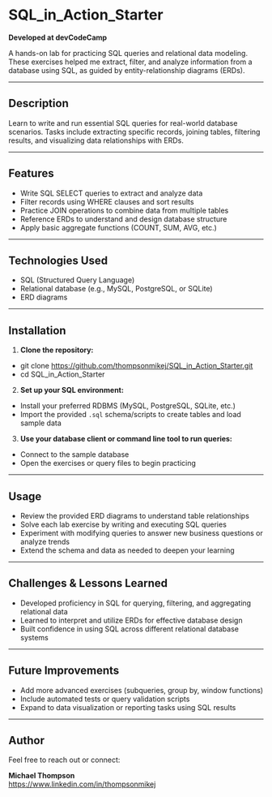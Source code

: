 # SQL_in_Action_Starter

**Developed at devCodeCamp**

A hands-on lab for practicing SQL queries and relational data modeling. These exercises helped me extract, filter, and analyze information from a database using SQL, as guided by entity-relationship diagrams (ERDs).

---

## Description

Learn to write and run essential SQL queries for real-world database scenarios. Tasks include extracting specific records, joining tables, filtering results, and visualizing data relationships with ERDs.

---

## Features

- Write SQL SELECT queries to extract and analyze data  
- Filter records using WHERE clauses and sort results  
- Practice JOIN operations to combine data from multiple tables  
- Reference ERDs to understand and design database structure  
- Apply basic aggregate functions (COUNT, SUM, AVG, etc.)

---

## Technologies Used

- SQL (Structured Query Language)
- Relational database (e.g., MySQL, PostgreSQL, or SQLite)
- ERD diagrams

---

## Installation

1. **Clone the repository:**
- git clone https://github.com/thompsonmikej/SQL_in_Action_Starter.git
- cd SQL_in_Action_Starter

2. **Set up your SQL environment:**
- Install your preferred RDBMS (MySQL, PostgreSQL, SQLite, etc.)
- Import the provided `.sql` schema/scripts to create tables and load sample data

3. **Use your database client or command line tool to run queries:**
- Connect to the sample database
- Open the exercises or query files to begin practicing

---

## Usage

- Review the provided ERD diagrams to understand table relationships
- Solve each lab exercise by writing and executing SQL queries
- Experiment with modifying queries to answer new business questions or analyze trends
- Extend the schema and data as needed to deepen your learning

---

## Challenges & Lessons Learned

- Developed proficiency in SQL for querying, filtering, and aggregating relational data  
- Learned to interpret and utilize ERDs for effective database design  
- Built confidence in using SQL across different relational database systems

---

## Future Improvements

- Add more advanced exercises (subqueries, group by, window functions)
- Include automated tests or query validation scripts
- Expand to data visualization or reporting tasks using SQL results

---

## Author

Feel free to reach out or connect:

**Michael Thompson**  
https://www.linkedin.com/in/thompsonmikej  
